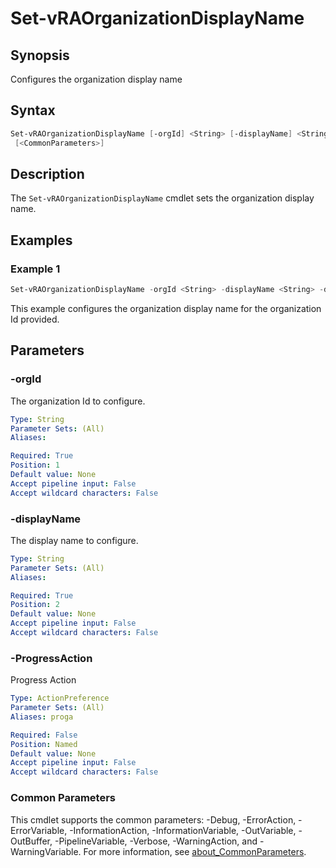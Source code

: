 # Set-vRAOrganizationDisplayName

## Synopsis

Configures the organization display name

## Syntax

```powershell
Set-vRAOrganizationDisplayName [-orgId] <String> [-displayName] <String> [-ProgressAction <ActionPreference>]
 [<CommonParameters>]
```

## Description

The `Set-vRAOrganizationDisplayName` cmdlet sets the organization display name.

## Examples

### Example 1

```powershell
Set-vRAOrganizationDisplayName -orgId <String> -displayName <String> -displayName
```

This example configures the organization display name for the organization Id provided.

## Parameters

### -orgId

The organization Id to configure.

```yaml
Type: String
Parameter Sets: (All)
Aliases:

Required: True
Position: 1
Default value: None
Accept pipeline input: False
Accept wildcard characters: False
```

### -displayName

The display name to configure.

```yaml
Type: String
Parameter Sets: (All)
Aliases:

Required: True
Position: 2
Default value: None
Accept pipeline input: False
Accept wildcard characters: False
```

### -ProgressAction

Progress Action

```yaml
Type: ActionPreference
Parameter Sets: (All)
Aliases: proga

Required: False
Position: Named
Default value: None
Accept pipeline input: False
Accept wildcard characters: False
```

### Common Parameters

This cmdlet supports the common parameters: -Debug, -ErrorAction, -ErrorVariable, -InformationAction, -InformationVariable, -OutVariable, -OutBuffer, -PipelineVariable, -Verbose, -WarningAction, and -WarningVariable. For more information, see [about_CommonParameters](http://go.microsoft.com/fwlink/?LinkID=113216).

